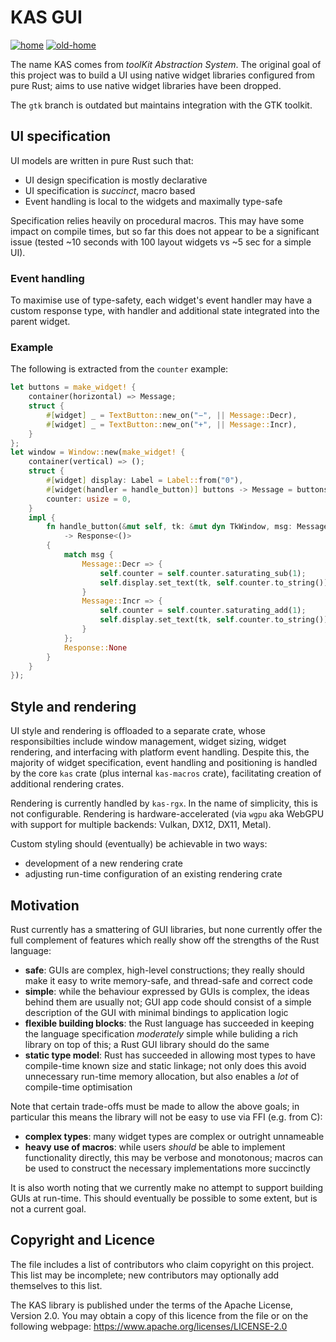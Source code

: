 KAS GUI
==========

[![home](https://img.shields.io/badge/GitHub-home-blue)](https://github.com/dhardy/kas)
[![old-home](https://img.shields.io/badge/GitLab-old--home-blueviolet)](https://gitlab.com/dhardy/kas)

The name KAS comes from *toolKit Abstraction System*. The original goal of this
project was to build a UI using native widget libraries configured from pure
Rust; aims to use native widget libraries have been dropped.

The `gtk` branch is outdated but maintains integration with the GTK toolkit.


UI specification
--------------

UI models are written in pure Rust such that:

-   UI design specification is mostly declarative
-   UI specification is *succinct*, macro based
-   Event handling is local to the widgets and maximally type-safe

Specification relies heavily on procedural macros. This may have some impact on
compile times, but so far this does not appear to be a significant issue (tested
~10 seconds with 100 layout widgets vs ~5 sec for a simple UI).

### Event handling

To maximise use of type-safety, each widget's event handler may have a custom
response type, with handler and additional state integrated into the parent
widget.

### Example

The following is extracted from the `counter` example:

```rust
let buttons = make_widget! {
    container(horizontal) => Message;
    struct {
        #[widget] _ = TextButton::new_on("−", || Message::Decr),
        #[widget] _ = TextButton::new_on("+", || Message::Incr),
    }
};
let window = Window::new(make_widget! {
    container(vertical) => ();
    struct {
        #[widget] display: Label = Label::from("0"),
        #[widget(handler = handle_button)] buttons -> Message = buttons,
        counter: usize = 0,
    }
    impl {
        fn handle_button(&mut self, tk: &mut dyn TkWindow, msg: Message)
            -> Response<()>
        {
            match msg {
                Message::Decr => {
                    self.counter = self.counter.saturating_sub(1);
                    self.display.set_text(tk, self.counter.to_string());
                }
                Message::Incr => {
                    self.counter = self.counter.saturating_add(1);
                    self.display.set_text(tk, self.counter.to_string());
                }
            };
            Response::None
        }
    }
});
```

Style and rendering
-----------

UI style and rendering is offloaded to a separate crate, whose responsibilties
include window management, widget sizing, widget rendering, and
interfacing with platform event handling. Despite this, the majority of
widget specification, event handling and positioning is handled by the core
`kas` crate (plus internal `kas-macros` crate), facilitating creation of
additional rendering crates.

Rendering is currently handled by `kas-rgx`. In the name of simplicity, this is
not configurable. Rendering is hardware-accelerated (via `wgpu` aka WebGPU with
support for multiple backends: Vulkan, DX12, DX11, Metal).

Custom styling should (eventually) be achievable in two ways:

-   development of a new rendering crate
-   adjusting run-time configuration of an existing rendering crate


Motivation
----------

Rust currently has a smattering of GUI libraries, but none currently offer the
full complement of features which really show off the strengths of the Rust
language:

-   **safe**: GUIs are complex, high-level constructions; they really should
    make it easy to write memory-safe, and thread-safe and correct code
-   **simple**: while the behaviour expressed by GUIs is complex, the ideas behind
    them are usually not; GUI app code should consist of a simple description
    of the GUI with minimal bindings to application logic
-   **flexible building blocks**: the Rust language has succeeded in keeping the
    language specification *moderately* simple while buliding a rich library
    on top of this; a Rust GUI library should do the same
-   **static type model**: Rust has succeeded in allowing most types to have
    compile-time known size and static linkage; not only does this avoid
    unnecessary run-time memory allocation, but also enables a *lot*
    of compile-time optimisation

Note that certain trade-offs must be made to allow the above goals; in
particular this means the library will not be easy to use via FFI (e.g. from C):

-   **complex types**: many widget types are complex or outright unnameable
-   **heavy use of macros**: while users *should* be able to implement
    functionality directly, this may be verbose and monotonous; macros can be
    used to construct the necessary implementations more succinctly

It is also worth noting that we currently make no attempt to support building
GUIs at run-time. This should eventually be possible to some extent, but is not
a current goal.


Copyright and Licence
-------

The <COPYRIGHT> file includes a list of contributors who claim copyright on this
project. This list may be incomplete; new contributors may optionally add
themselves to this list.

The KAS library is published under the terms of the Apache License, Version 2.0.
You may obtain a copy of this licence from the <LICENSE-APACHE> file or on
the following webpage: <https://www.apache.org/licenses/LICENSE-2.0>
